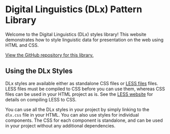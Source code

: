 # Digital Linguistics (DLx) Pattern Library

Welcome to the Digital Linguistics (DLx) styles library! This website demonstrates how to style linguistic data for presentation on the web using HTML and CSS.

[View the GitHub repository for this library.][GitHub]

## Using the DLx Styles

DLx styles are available either as standalone CSS files or [LESS files][LESS] files. LESS files must be compiled to CSS before you can use them, whereas CSS files can be used in your HTML project as is. See the [LESS website][LESS] for details on compiling LESS to CSS.

You can use all the DLx styles in your project by simply linking to the `dlx.css` file in your HTML. You can also use styles for individual components. The CSS for each component is standalone, and can be used in your project without any additional dependencies.

[GitHub]: https://github.com/digitallinguistics/styles/
[LESS]:   http://lesscss.org/
